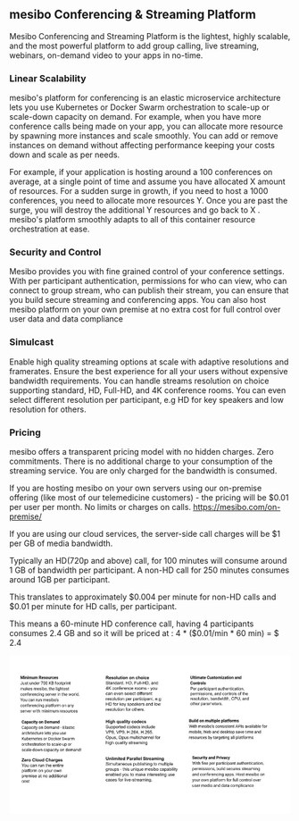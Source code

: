## mesibo Conferencing & Streaming Platform

Mesibo Conferencing and Streaming Platform is the lightest, highly scalable, and the most powerful platform to add group calling, live streaming, webinars, on-demand video to your apps in no-time.

### Linear Scalability	
mesibo's platform for conferencing is an elastic microservice architecture lets you use Kubernetes or Docker Swarm orchestration to scale-up or scale-down capacity on demand. For example, when you have more conference calls being made on your app, you can allocate more resource by spawning more instances and scale smoothly. You can add or remove instances on demand without affecting performance keeping your costs down and scale as per needs. 

For example, if your application is hosting around a 100 conferences on average, at a single point of time and assume you have allocated X amount of resources. For a sudden surge in growth, if you need to host  a 1000 conferences, you need to allocate more resources Y. Once you are past the surge, you will destroy the additional Y resources and go back to X . mesibo's platform smoothly adapts to all of this container resource orchestration at ease.

### Security and Control	
Mesibo provides you with fine grained control of your conference settings. With per participant authentication, permissions for who can view, who can connect to group stream, who can publish their stream, you can ensure that you build secure streaming and conferencing apps. 
You can also host mesibo platform on your own premise at no extra cost for full control over user data and data compliance

### Simulcast
Enable high quality streaming options at scale with adaptive  resolutions and framerates. Ensure the best experience for all your users without expensive bandwidth requirements. You can handle streams resolution on choice supporting standard, HD, Full-HD, and 4K conference rooms.  You can even select different resolution per participant, e.g HD for key speakers and low resolution for others. 

### Pricing
mesibo offers a transparent pricing model with no hidden charges. Zero commitments. There is no additional charge to your consumption of the streaming service. You are only charged for the bandwidth is consumed.

If you are hosting mesibo on your own servers using our on-premise offering (like most of our telemedicine customers) - the pricing will be $0.01 per user per month. No limits or charges on calls. https://mesibo.com/on-premise/ 

If you are using our cloud services, the server-side call charges will be $1 per GB  of media bandwidth. 

Typically an HD(720p and above) call, for 100 minutes will consume around 1 GB of bandwidth per participant. A non-HD call for 250 minutes consumes around 1GB per participant.

This translates to approximately $0.004 per minute for non-HD calls and $0.01 per minute for HD calls, per participant.

This means a 60-minute HD conference call, having 4 participants consumes 2.4 GB and so it will be priced at :
4 * ($0.01/min * 60 min) = $ 2.4


![mesibo conf features](mesibo_conferencing.jpg)







